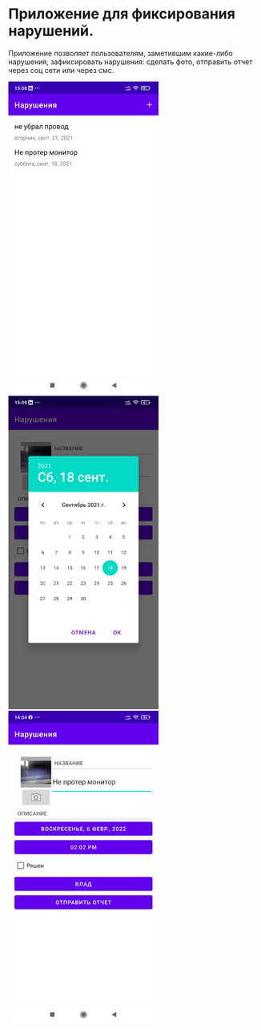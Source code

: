 # Приложение для фиксирования нарушений.
Приложение позволяет пользователям, заметившим какие-либо нарушения, зафиксировать нарушения: сделать фото, отправить отчет через соц сети или через смс.

<img src="https://github.com/ldrmomentpro/CriminalFixer/blob/master/Screenshot_2022-02-06-15-08-03-085_com.example.criminalintent.jpg" width="300" /> <img src="https://github.com/ldrmomentpro/CriminalFixer/blob/master/Screenshot_2022-02-06-15-09-21-621_com.example.criminalintent.jpg" width="300" /> <img src="https://github.com/ldrmomentpro/CriminalFixer/blob/master/Screenshot_2022-02-06-14-04-33-169_com.example.criminalintent.jpg" width="300" />

